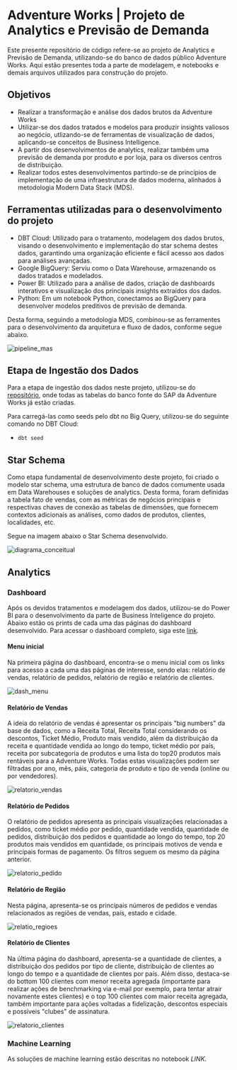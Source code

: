 # Adventure Works | Projeto de Analytics e Previsão de Demanda

Este presente repositório de código refere-se ao projeto de Analytics e Previsão de Demanda, utilizando-se do banco de dados público Adventure Works. Aqui estão presentes toda a parte de modelagem, e notebooks e demais arquivos utilizados para construção do projeto.

## Objetivos

- Realizar a transformação e análise dos dados brutos da Adventure Works
- Utilizar-se dos dados tratados e modelos para produzir insights valiosos ao negócio, utlizando-se de ferramentas de visualização de dados, aplicando-se conceitos de Business Intelligence.
- A partir dos desenvolvimentos de analytics, realizar também uma previsão de demanda por produto e por loja, para os diversos centros de distribuição.
- Realizar todos estes desenvolvimentos partindo-se de princípios de implementação de uma infraestrutura de dados moderna, alinhados à metodologia Modern Data Stack (MDS).

## Ferramentas utilizadas para o desenvolvimento do projeto

- DBT Cloud: Utilizado para o tratamento, modelagem dos dados brutos, visando o desenvolvimento e implementação do star schema destes dados, garantindo uma organização eficiente e fácil acesso aos dados para análises avançadas.
- Google BigQuery: Serviu como o Data Warehouse, armazenando os dados tratados e modelados.
- Power BI: Utilizado para a análise de dados, criação de dashboards interativos e visualização dos principais insights extraídos dos dados.
- Python: Em um notebook Python, conectamos ao BigQuery para desenvolver modelos preditivos de previsão de demanda.

Desta forma, seguindo a metodologia MDS, combinou-se as ferramentes para o desenvolvimento da arquitetura e fluxo de dados, conforme segue abaixo.

![pipeline_mas](images/pipeline_mas.png)

## Etapa de Ingestão dos Dados

Para a etapa de ingestão dos dados neste projeto, utilizou-se do [repositório](https://github.com/techindicium/academy-dbt), onde todas as tabelas do banco fonte do SAP da Adventure Works já estão criadas.

Para carregá-las como seeds pelo dbt no Big Query, utilizou-se do seguinte comando no DBT Cloud:
- `dbt seed`

## Star Schema

Como etapa fundamental de desenvolvimento deste projeto, foi criado o modelo star schema, uma estrutura de banco de dados comumente usada em Data Warehouses e soluções de analytics. Desta forma, foram definidas a tabela fato de vendas, com as métricas de negócios principais e respectivas chaves de conexão as tabelas de dimensões, que fornecem contextos adicionais as análises, como dados de produtos, clientes, localidades, etc.

Segue na imagem abaixo o Star Schema desenvolvido.

![diagrama_conceitual](images/diagrama_conceitual_adw.png)

## Analytics

### Dashboard

Após os devidos tratamentos e modelagem dos dados, utilizou-se do Power BI para o desenvolvimento da parte de Business Inteligence do projeto. Abaixo estão os prints de cada uma das páginas do dashboard desenvolvido. Para acessar o dashboard completo, siga este [link](bi_project/dashboard_adw.pbix).

#### Menu inicial

Na primeira página do dashboard, encontra-se o menu inicial com os links para acesso a cada uma das páginas de interesse, sendo elas: relatório de vendas, relatório de pedidos, relatório de região e relatório de clientes.

![dash_menu](images/dash_menu.png)

#### Relatório de Vendas

A ideia do relatório de vendas é apresentar os principais "big numbers" da base de dados, como a Receita Total, Receita Total considerando os descontos, Ticket Médio, Produto mais vendido, além da distribuição da receita e quantidade vendida ao longo do tempo, ticket médio por país, receita por subcategoria de produtos e uma lista do top20 produtos mais rentáveis para a Adventure Works. Todas estas visualizações podem ser filtradas por ano, mês, páis, categoria de produto e tipo de venda (online ou por vendedores).

![relatorio_vendas](images/relatorio_vendas.png)

#### Relatório de Pedidos

O relatório de pedidos apresenta as principais visualizações relacionadas a pedidos, como ticket médio por pedido, quantidade vendida, quantidade de pedidos, distribuição dos pedidos e quantidade ao longo do tempo, top 20 produtos mais vendidos em quantidade, os principais motivos de venda e principais formas de pagamento. Os filtros seguem os mesmo da página anterior.

![relatorio_pedido](images/relatorio_pedidos.png)

#### Relatório de Região

Nesta página, apresenta-se os principais números de pedidos e vendas relacionados as regiões de vendas, país, estado e cidade.

![relatio_regioes](images/relatorio_regioes.png)

#### Relatório de Clientes

Na última página do dashboard, apresenta-se a quantidade de clientes, a distribuição dos pedidos por tipo de cliente, distribuição de clientes ao longo do tempo e a quantidade de clientes por país. Além disso, destaca-se do bottom 100 clientes com menor receita agregada (importante para realizar ações de benchmarking via e-mail por exemplo, para tentar atrair novamente estes clientes) e o top 100 clientes com maior receita agregada, também importante para ações voltadas a fidelização, descontos especiais e possíveis "clubes" de assinatura.

![relatorio_clientes](images/relatorio_clientes.png)

### Machine Learning

As soluções de machine learning estão descritas no notebook *LINK*.
